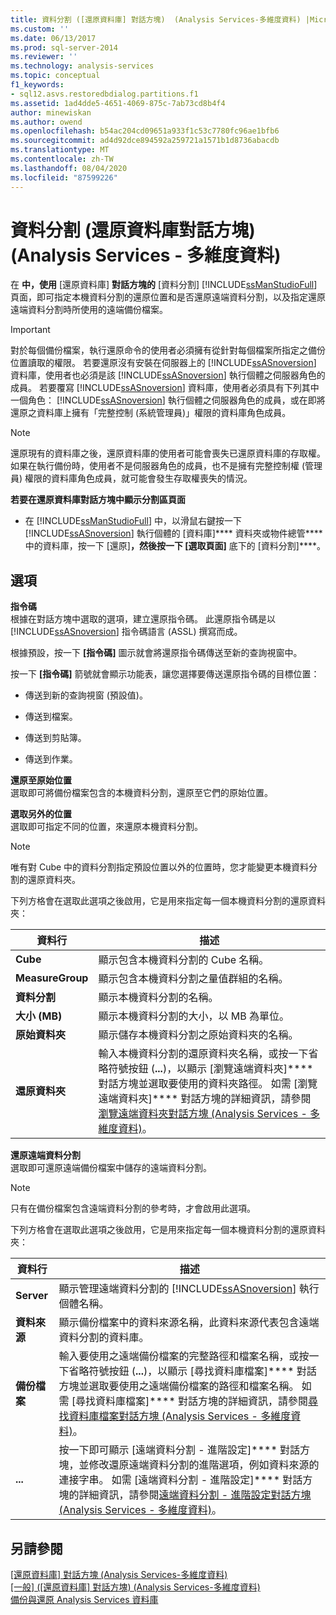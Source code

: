 ```yaml
---
title: 資料分割 ([還原資料庫] 對話方塊)  (Analysis Services-多維度資料) |Microsoft Docs
ms.custom: ''
ms.date: 06/13/2017
ms.prod: sql-server-2014
ms.reviewer: ''
ms.technology: analysis-services
ms.topic: conceptual
f1_keywords:
- sql12.asvs.restoredbdialog.partitions.f1
ms.assetid: 1ad4dde5-4651-4069-875c-7ab73cd8b4f4
author: minewiskan
ms.author: owend
ms.openlocfilehash: b54ac204cd09651a933f1c53c7780fc96ae1bfb6
ms.sourcegitcommit: ad4d92dce894592a259721a1571b1d8736abacdb
ms.translationtype: MT
ms.contentlocale: zh-TW
ms.lasthandoff: 08/04/2020
ms.locfileid: "87599226"
---
```

# <a name="partitions-restore-database-dialog-box-analysis-services---multidimensional-data"></a>資料分割 (還原資料庫對話方塊) (Analysis Services - 多維度資料)
  在 **中，使用** [還原資料庫] **對話方塊的** [資料分割] [!INCLUDE[ssManStudioFull](../includes/ssmanstudiofull-md.md)] 頁面，即可指定本機資料分割的還原位置和是否還原遠端資料分割，以及指定還原遠端資料分割時所使用的遠端備份檔案。  
  
> [!IMPORTANT]  
>  對於每個備份檔案，執行還原命令的使用者必須擁有從針對每個檔案所指定之備份位置讀取的權限。 若要還原沒有安裝在伺服器上的 [!INCLUDE[ssASnoversion](../includes/ssasnoversion-md.md)] 資料庫，使用者也必須是該 [!INCLUDE[ssASnoversion](../includes/ssasnoversion-md.md)] 執行個體之伺服器角色的成員。 若要覆寫 [!INCLUDE[ssASnoversion](../includes/ssasnoversion-md.md)] 資料庫，使用者必須具有下列其中一個角色： [!INCLUDE[ssASnoversion](../includes/ssasnoversion-md.md)] 執行個體之伺服器角色的成員，或在即將還原之資料庫上擁有「完整控制 (系統管理員)」權限的資料庫角色成員。  
  
> [!NOTE]  
>  還原現有的資料庫之後，還原資料庫的使用者可能會喪失已還原資料庫的存取權。 如果在執行備份時，使用者不是伺服器角色的成員，也不是擁有完整控制權 (管理員) 權限的資料庫角色成員，就可能會發生存取權喪失的情況。  
  
 **若要在還原資料庫對話方塊中顯示分割區頁面**  
  
-   在 [!INCLUDE[ssManStudioFull](../includes/ssmanstudiofull-md.md)] 中，以滑鼠右鍵按一下 [!INCLUDE[ssASnoversion](../includes/ssasnoversion-md.md)] 執行個體的 [資料庫]**** 資料夾或物件總管**** 中的資料庫，按一下 [還原]****，然後按一下 [選取頁面]**** 底下的 [資料分割]****。  
  
## <a name="options"></a>選項  
 **指令碼**  
 根據在對話方塊中選取的選項，建立還原指令碼。 此還原指令碼是以 [!INCLUDE[ssASnoversion](../includes/ssasnoversion-md.md)] 指令碼語言 (ASSL) 撰寫而成。  
  
 根據預設，按一下 **[指令碼]** 圖示就會將還原指令碼傳送至新的查詢視窗中。  
  
 按一下 **[指令碼]** 箭號就會顯示功能表，讓您選擇要傳送還原指令碼的目標位置：  
  
-   傳送到新的查詢視窗 (預設值)。  
  
-   傳送到檔案。  
  
-   傳送到剪貼簿。  
  
-   傳送到作業。  
  
 **還原至原始位置**  
 選取即可將備份檔案包含的本機資料分割，還原至它們的原始位置。  
  
 **選取另外的位置**  
 選取即可指定不同的位置，來還原本機資料分割。  
  
> [!NOTE]  
>  唯有對 Cube 中的資料分割指定預設位置以外的位置時，您才能變更本機資料分割的還原資料夾。  
  
 下列方格會在選取此選項之後啟用，它是用來指定每一個本機資料分割的還原資料夾：  
  
|資料行|描述|  
|------------|-----------------|  
|**Cube**|顯示包含本機資料分割的 Cube 名稱。|  
|**MeasureGroup**|顯示包含本機資料分割之量值群組的名稱。|  
|**資料分割**|顯示本機資料分割的名稱。|  
|**大小 (MB)**|顯示本機資料分割的大小，以 MB 為單位。|  
|**原始資料夾**|顯示儲存本機資料分割之原始資料夾的名稱。|  
|**還原資料夾**|輸入本機資料分割的還原資料夾名稱，或按一下省略符號按鈕 (**...**)，以顯示 [瀏覽遠端資料夾]**** 對話方塊並選取要使用的資料夾路徑。 如需 [瀏覽遠端資料夾]**** 對話方塊的詳細資訊，請參閱[瀏覽遠端資料夾對話方塊 &#40;Analysis Services - 多維度資料&#41;](browse-for-remote-folder-dialog-box-analysis-services-multidimensional-data.md)。|  
  
 **還原遠端資料分割**  
 選取即可還原遠端備份檔案中儲存的遠端資料分割。  
  
> [!NOTE]  
>  只有在備份檔案包含遠端資料分割的參考時，才會啟用此選項。  
  
 下列方格會在選取此選項之後啟用，它是用來指定每一個本機資料分割的還原資料夾：  
  
|資料行|描述|  
|------------|-----------------|  
|**Server**|顯示管理遠端資料分割的 [!INCLUDE[ssASnoversion](../includes/ssasnoversion-md.md)] 執行個體名稱。|  
|**資料來源**|顯示備份檔案中的資料來源名稱，此資料來源代表包含遠端資料分割的資料庫。|  
|**備份檔案**|輸入要使用之遠端備份檔案的完整路徑和檔案名稱，或按一下省略符號按鈕 (**...**)，以顯示 [尋找資料庫檔案]**** 對話方塊並選取要使用之遠端備份檔案的路徑和檔案名稱。 如需 [尋找資料庫檔案]**** 對話方塊的詳細資訊，請參閱[尋找資料庫檔案對話方塊 &#40;Analysis Services - 多維度資料&#41;](locate-database-files-dialog-box-analysis-services-multidimensional-data.md)。|  
|**...**|按一下即可顯示 [遠端資料分割 - 進階設定]**** 對話方塊，並修改還原遠端資料分割的進階選項，例如資料來源的連接字串。 如需 [遠端資料分割 - 進階設定]**** 對話方塊的詳細資訊，請參閱[遠端資料分割 - 進階設定對話方塊 &#40;Analysis Services - 多維度資料&#41;](remote-partitions-advanced-settings-dialog-analysis-services-multidimensional-data.md)。|  
  
## <a name="see-also"></a>另請參閱  
 [[還原資料庫] 對話方塊 &#40;Analysis Services-多維度資料&#41;](restore-database-dialog-box-analysis-services-multidimensional-data.md)   
 [[一般] &#40;[還原資料庫] 對話方塊&#41; &#40;Analysis Services-多維度資料&#41;](general-restore-database-dialog-box-analysis-services-multidimensional-data.md)   
 [備份與還原 Analysis Services 資料庫](multidimensional-models/backup-and-restore-of-analysis-services-databases.md)  
  
  
